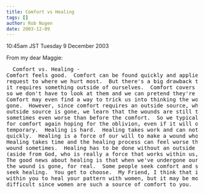 ```yaml
---
title: Comfort vs Healing
tags: []
author: Rob Nugen
date: 2003-12-09
---
```


<p class=date>10:45am JST Tuesday 9 December 2003</p>

<p>From my dear Maggie:</p>

<pre>
  Comfort vs. Healing - 
Comfort feels good.  Comfort can be found quickly and applied at
request to where we hurt most.  But there's a big drawback to comfort,
it requires something outside of ourselves.  Comfort covers our wounds
so we don't have to look at them and we can pretend they're not there.
Comfort may even find a way to trick us into thinking the wound is
gone.  However, since comfort requires an outside source, when the
outside source is gone, we learn that the wounds are still there,
sometimes even worse than before the comfort.  So we typically look
for comfort again hoping for the oblivion, even if it will only be
temporary.  Healing is hard.  Healing takes work and can not be found
quickly.  Healing is a force of our will to make a wound whole again.
Healing takes time and the healing process can feel worse than the
wound sometimes.  Healing has to be done without an outside source
(aside from God, who is really a force that works within us, I think)
The good news about healing is that when we've undergone our process,
the wound is gone, for real.  Some people seek comfort and some people
seek healing.  You get to choose.  My Friend, I think that it is
within you to heal your pattern with women, but it may be more
difficult since women are such a source of comfort to you.
</pre>
